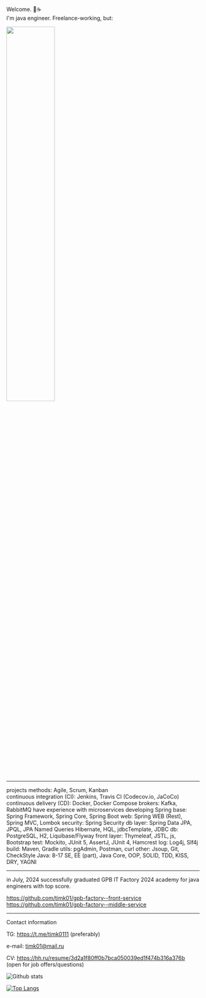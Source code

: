 Welcome. :open_hands::coffee:  
I'm java engineer. Freelance-working, but:  

<img src="https://github.com/timk01/timk01/assets/25296074/f7a76d65-1e8c-4c4a-afe2-d0a4342129c6" width="50%" height="50%"/>
<br />

***

projects methods: Agile, Scrum, Kanban <br />
continuous integration (CI): Jenkins, Travis CI (Codecov.io, JaCoCo)
continuous delivery (CD): Docker, Docker Compose
brokers: Kafka, RabbitMQ
have experience with microservices developing
Spring base: Spring Framework, Spring Core, Spring Boot
web: Spring WEB (Rest), Spring MVC, Lombok
security: Spring Security
db layer: Spring Data JPA, JPQL, JPA Named Queries
Hibernate, HQL, jdbcTemplate, JDBC
db: PostgreSQL, H2, Liquibase/Flyway
front layer: Thymeleaf, JSTL, js, Bootstrap
test: Mockito, JUnit 5, AssertJ, JUnit 4, Hamcrest
log: Log4j, Slf4j
build: Maven, Gradle
utils: pgAdmin, Postman, curl
other: Jsoup, Git, СheckStyle
Java: 8-17 SE, EE (part), Java Core, OOP, SOLID, TDD, KISS, DRY, YAGNI 

***

in July, 2024 successfully graduated GPB IT Factory 2024 academy for java engineers with top score.  

https://github.com/timk01/gpb-factory--front-service    
https://github.com/timk01/gpb-factory--middle-service  

***

Contact information

TG: https://t.me/timk0111 (preferably)

e-mail: timk01@mail.ru

CV: https://hh.ru/resume/3d2a1f80ff0b7bca050039ed1f474b316a376b (open for job offers/questions)

![Github stats](https://github-readme-stats.vercel.app/api?username=timk01&hide=stars,prs,issues,contribs)

[![Top Langs](https://github-readme-stats.vercel.app/api/top-langs/?username=timk01&layout=compact)](https://github.com/timk01/github-readme-stats)

